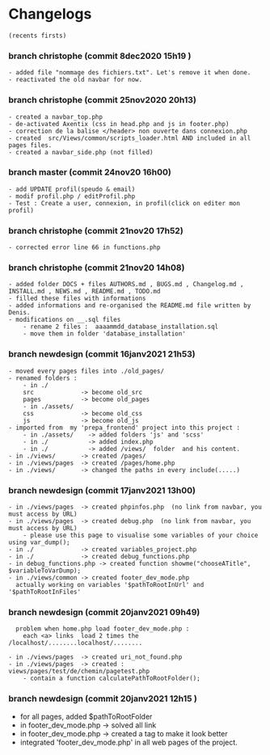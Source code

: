 # Changelogs
    (recents firsts)

### branch christophe (commit 8dec2020 15h19 )
    - added file "nommage des fichiers.txt". Let's remove it when done.
    - reactivated the old navbar for now.

### branch christophe (commit 25nov2020 20h13)
    - created a navbar_top.php
    - de-activated Axentix (css in head.php and js in footer.php)
    - correction de la balise </header> non ouverte dans connexion.php
    - created  src/Views/common/scripts_loader.html AND included in all pages files.
    - created a navbar_side.php (not filled)

### branch master (commit 24nov20 16h00)
    - add UPDATE profil(speudo & email)
    - modif profil.php / editProfil.php 
    - Test : Create a user, connexion, in profil(click on editer mon profil)

### branch christophe (commit 21nov20 17h52)
    - corrected error line 66 in functions.php

### branch christophe  (commit 21nov20 14h08)
    - added folder DOCS + files AUTHORS.md , BUGS.md , Changelog.md , INSTALL.md , NEWS.md , README.md , TODO.md
    - filled these files with informations
    - added informations and re-organised the README.md file written by Denis.
    - modifications on __.sql files
		- rename 2 files :  aaaammdd_database_installation.sql
		- move them in folder 'database_installation'

### branch newdesign (commit 16janv2021 21h53)
    - moved every pages files into ./old_pages/
    - renamed folders :
		- in ./
		src             -> become old_src
		pages           -> become old_pages
		- in ./assets/
		css             -> become old_css
		js              -> become old_js
    - imported from  my 'prepa_frontend' project into this project :
		- in ./assets/    -> added folders 'js' and 'scss'
		- in ./           -> added index.php
		- in ./           -> added /views/  folder  and his content.
    - in ./views/       -> created /pages/
    - in ./views/pages  -> created /pages/home.php
    - in ./views/       -> changed the paths in every include(.....)

### branch newdesign (commit 17janv2021 13h00)
    - in ./views/pages  -> created phpinfos.php  (no link from navbar, you must access by URL)
    - in ./views/pages  -> created debug.php  (no link from navbar, you must access by URL)
		- please use this page to visualise some variables of your choice using var_dump();
    - in ./             -> created variables_project.php
    - in ./             -> created debug_functions.php
    - in debug_functions.php -> created function showme("chooseATitle", $variableToVarDump);
    - in ./views/common -> created footer_dev_mode.php
      actually working on variables '$pathToRootInUrl' and '$pathToRootInFiles'

### branch newdesign (commit 20janv2021 09h49)
      problem when home.php load footer_dev_mode.php :
        each <a> links  load 2 times the /localhost/........localhost/........  
    
	- in ./views/pages	-> created uri_not_found.php
	- in ./views/pages  -> created : views/pages/test/de/chemin/pagetest.php
    	- contain a function calculatePathToRootFolder();

### branch newdesign (commit 20janv2021 12h15 )
  - for all pages, added $pathToRootFolder
  - in footer_dev_mode.php  -> solved all link 
  - in footer_dev_mode.php  -> created a <link> tag to make it look better
  - integrated 'footer_dev_mode.php'  in all web pages of the project.
